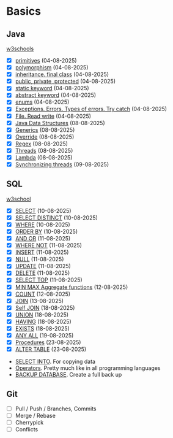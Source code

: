 # Basics

## Java

[w3schools](https://www.w3schools.com/java/)

- [x] [primitives](./java/simple/App.java) (04-08-2025)
- [x] [polymorphism](./java/simple/Honda.java) (04-08-2025)
- [x] [inheritance. final class](./java/simple/Honda.java) (04-08-2025)
- [x] [public, private, protected](./java/simple/App.java) (04-08-2025)
- [x] [static keyword](./java/simple/App.java) (04-08-2025)
- [x] [abstract keyword](./java/abstractpack/App.java) (04-08-2025)
- [x] [enums](./java/enumpack/App.java) (04-08-2025)
- [x] [Exceptions. Errors. Types of errors. Try catch](./java/errorpack/App.java) (04-08-2025)
- [x] [File. Read write](./java/filepack/App.java) (04-08-2025)
- [x] [Java Data Structures](./java/ds/App.java) (08-08-2025)
- [x] [Generics](./java/ds/App.java) (08-08-2025)
- [x] [Override](./java/simple/Honda.java) (08-08-2025)
- [x] [Regex](./java/regex/App.java) (08-08-2025)
- [x] [Threads](./java/theads/App.java) (08-08-2025)
- [x] [Lambda](./java/lambda/App.java) (08-08-2025)
- [x] [Synchronizing threads](./java/syncing_threads/App.java) (09-08-2025)

## SQL

[w3school](https://www.w3schools.com/sql/)

- [x] [SELECT](./sql/select.sql) (10-08-2025)
- [x] [SELECT DISTINCT](./sql/select_distinct.sql) (10-08-2025)
- [x] [WHERE](./sql/where.sql) (10-08-2025)
- [x] [ORDER BY](./sql/orderby.sql) (10-08-2025)
- [x] [AND OR](./sql/andor.sql) (11-08-2025)
- [x] [WHERE NOT](./sql/not.sql) (11-08-2025)
- [x] [INSERT](./sql/insert.sql) (11-08-2025)
- [x] [NULL](./sql/null.sql) (11-08-2025)
- [x] [UPDATE](./sql/update.sql) (11-08-2025)
- [x] [DELETE](./sql/delete.sql) (11-08-2025)
- [x] [SELECT TOP](./sql/select.sql) (11-08-2025)
- [x] [MIN MAX Aggregate functions](./sql/minmax.sql) (12-08-2025)
- [x] [COUNT](./sql/count.sql) (12-08-2025)
- [x] [JOIN](./sql/join.sql) (13-08-2025)
- [x] [Self JOIN](./sql/join.sql) (18-08-2025)
- [x] [UNION](./sql/union.sql) (18-08-2025)
- [x] [HAVING](./sql/having.sql) (18-08-2025)
- [x] [EXISTS](./sql/exists.sql) (18-08-2025)
- [x] [ANY ALL](./sql/any_all.sql) (19-08-2025)
- [x] [Procedures](./sql/procedures.sql) (23-08-2025)
- [x] [ALTER TABLE](./sql/alter_table.sql) (23-08-2025)

- [SELECT INTO](https://www.w3schools.com/sql/sql_select_into.asp). For copying data
- [Operators](https://www.w3schools.com/sql/sql_operators.asp). Pretty much like in all programming languages
- [BACKUP DATABASE](https://www.w3schools.com/sql/sql_backup_db.asp). Create a full back up

## Git

- [ ] Pull / Push / Branches, Commits
- [ ] Merge / Rebase
- [ ] Cherrypick
- [ ] Conflicts
